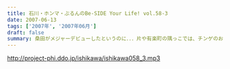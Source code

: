 ```yaml
---
title: 石川・ホンマ・ぶるんのBe-SIDE Your Life! vol.58-3
date: 2007-06-13
tags: ['2007年', '2007年06月']
draft: false
summary: 桑田がメジャーデビューしたというのに．．．片や有楽町の隅っこでは、チンゲのお話でここまで盛り上がるオーバーサーティお三方．．．来週は、月曜収録ができなくて、ちょっと配信が遅れてしまいそうなのですが、なんのことやら「７／２９」のお知らせができそうなので．．．絶対に聴いて下さいね！京都のリスナーさんたちはホムペの「お知らせ」を見逃さないでください！NAMAE
---
```


http://project-phi.ddo.jp/ishikawa/ishikawa058_3.mp3
